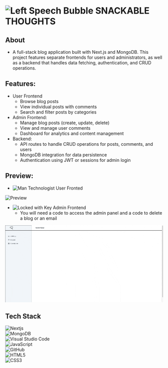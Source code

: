 # <img src="https://raw.githubusercontent.com/Tarikul-Islam-Anik/Animated-Fluent-Emojis/master/Emojis/Smilies/Left%20Speech%20Bubble.png" alt="Left Speech Bubble" width="25" height="25" /> SNACKABLE THOUGHTS

## About
- A full-stack blog application built with Next.js and MongoDB. This project features separate frontends for users and administrators, as well as a backend that handles data fetching, authentication, and CRUD operations.

## Features: 
- User Frontend
    - Browse blog posts
    - View individual posts with comments
    - Search and filter posts by categories
- Admin Frontend:
    - Manage blog posts (create, update, delete)
    - View and manage user comments
    - Dashboard for analytics and content management
- Backend:
    - API routes to handle CRUD operations for posts, comments, and users
    - MongoDB integration for data persistence
    - Authentication using JWT or sessions for admin login

## Preview:
- <img src="https://raw.githubusercontent.com/Tarikul-Islam-Anik/Animated-Fluent-Emojis/master/Emojis/People/Man%20Technologist.png" alt="Man Technologist" width="25" height="25" /> User Fronted

![Preview](assets/snackable-frontend.gif)

- <img src="https://raw.githubusercontent.com/Tarikul-Islam-Anik/Animated-Fluent-Emojis/master/Emojis/Objects/Locked%20with%20Key.png" alt="Locked with Key" width="25" height="25" /> Admin Frontend
    - You will need a code to access the admin panel and a code to delete a blog or an email 

![Preview](assets/snackable-admin.gif)

## Tech Stack

![Nextjs](https://img.shields.io/badge/Next.js-000000.svg?style=for-the-badge&logo=nextdotjs&logoColor=white)
<br>
![MongoDB](https://img.shields.io/badge/MongoDB-47A248.svg?style=for-the-badge&logo=MongoDB&logoColor=white)
<br>
![Visual Studio Code](https://img.shields.io/badge/Visual%20Studio%20Code-0078d7.svg?style=for-the-badge&logo=visual-studio-code&logoColor=white)
<br>
![JavaScript](https://img.shields.io/badge/javascript-%23323330.svg?style=for-the-badge&logo=javascript&logoColor=%23F7DF1E)
<br>
![GitHub](https://img.shields.io/badge/github-%23121011.svg?style=for-the-badge&logo=github&logoColor=white)
<br>
![HTML5](https://img.shields.io/badge/html5-%23E34F26.svg?style=for-the-badge&logo=html5&logoColor=white)
<br>
![CSS3](https://img.shields.io/badge/css3-%231572B6.svg?style=for-the-badge&logo=css3&logoColor=white)
